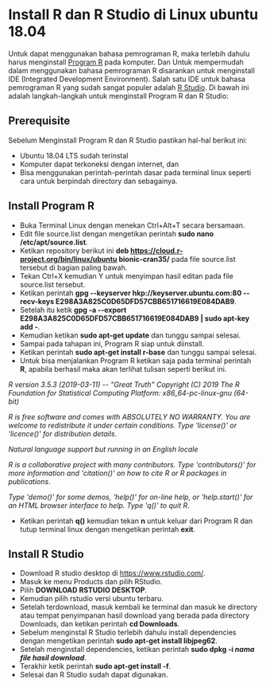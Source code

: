 Install R dan R Studio di Linux ubuntu 18.04
================

Untuk dapat menggunakan bahasa pemrograman R, maka terlebih dahulu harus menginstall [Program R](https://cran.r-project.org/) pada komputer. Dan Untuk mempermudah dalam menggunakan bahasa pemrograman R disarankan untuk menginstall IDE (Integrated Development Environment). Salah satu IDE untuk bahasa pemrograman R yang sudah sangat populer adalah [R Studio](https://www.rstudio.com/). Di bawah ini adalah langkah-langkah untuk menginstall Program R dan R Studio:

Prerequisite
------------

Sebelum Menginstall Program R dan R Studio pastikan hal-hal berikut ini:

-   Ubuntu 18.04 LTS sudah terinstal
-   Komputer dapat terkoneksi dengan internet, dan
-   Bisa menggunakan perintah-perintah dasar pada terminal linux seperti cara untuk berpindah directory dan sebagainya.

Install Program R
-----------------

-   Buka Terminal Linux dengan menekan Ctrl+Alt+T secara bersamaan.
-   Edit file source.list dengan mengetikan perintah **sudo nano /etc/apt/source.list**.
-   Ketikan repository berikut ini **deb <https://cloud.r-project.org/bin/linux/ubuntu> bionic-cran35/** pada file source.list tersebut di bagian paling bawah.
-   Tekan Ctrl+X kemudian Y untuk menyimpan hasil editan pada file source.list tersebut.
-   Ketikan perintah **gpg --keyserver hkp://keyserver.ubuntu.com:80 --recv-keys E298A3A825C0D65DFD57CBB651716619E084DAB9**.
-   Setelah itu ketik **gpg -a --export E298A3A825C0D65DFD57CBB651716619E084DAB9 | sudo apt-key add -**.
-   Kemudian ketikan **sudo apt-get update** dan tunggu sampai selesai.
-   Sampai pada tahapan ini, Program R siap untuk diinstall.
-   Ketikan perintah **sudo apt-get install r-base** dan tunggu sampai selesai.
-   Untuk bisa menjalankan Program R ketikan saja pada terminal perintah **R**, apabila berhasil maka akan terlihat tulisan seperti berikut ini.

*R version 3.5.3 (2019-03-11) -- "Great Truth" Copyright (C) 2019 The R Foundation for Statistical Computing Platform: x86\_64-pc-linux-gnu (64-bit)*

*R is free software and comes with ABSOLUTELY NO WARRANTY. You are welcome to redistribute it under certain conditions. Type 'license()' or 'licence()' for distribution details*.

*Natural language support but running in an English locale*

*R is a collaborative project with many contributors. Type 'contributors()' for more information and 'citation()' on how to cite R or R packages in publications*.

*Type 'demo()' for some demos, 'help()' for on-line help, or 'help.start()' for an HTML browser interface to help. Type 'q()' to quit R*.

-   Ketikan perintah **q()** kemudian tekan **n** untuk keluar dari Program R dan tutup terminal linux dengan mengetikan perintah **exit**.

Install R Studio
----------------

-   Download R studio desktop di <https://www.rstudio.com/>.
-   Masuk ke menu Products dan pilih RStudio.
-   Pilih **DOWNLOAD RSTUDIO DESKTOP**.
-   Kemudian pilih rstudio versi ubuntu terbaru.
-   Setelah terdownload, masuk kembali ke terminal dan masuk ke directory atau tempat penyimpanan hasil download yang berada pada directory Downloads, dan ketikan perintah **cd Downloads**.
-   Sebelum menginstal R Studio terlebih dahulu install dependencies dengan mengetikan perintah **sudo apt-get install libjpeg62**.
-   Setelah menginstall dependencies, ketikan perintah **sudo dpkg -i *nama file hasil download***.
-   Terakhir ketik perintah **sudo apt-get install -f**.
-   Selesai dan R Studio sudah dapat digunakan.
